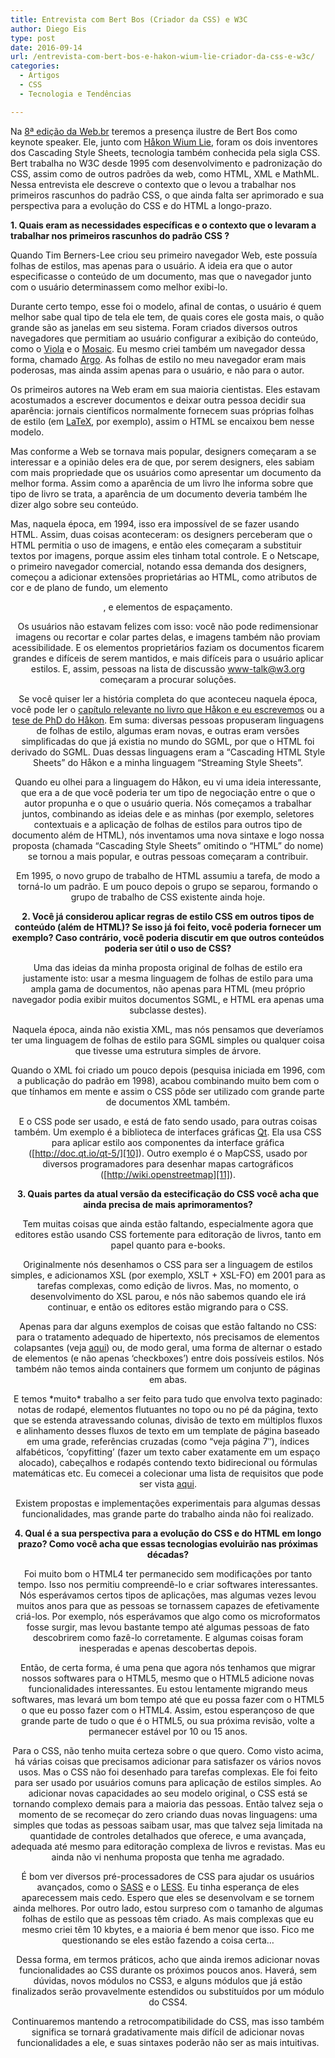 ```yaml
---
title: Entrevista com Bert Bos (Criador da CSS) e W3C
author: Diego Eis
type: post
date: 2016-09-14
url: /entrevista-com-bert-bos-e-hakon-wium-lie-criador-da-css-e-w3c/
categories:
  - Artigos
  - CSS
  - Tecnologia e Tendências

---
```

Na [8ª edição da Web.br][1] teremos a presença ilustre de Bert Bos como keynote speaker. Ele, junto com [Håkon Wium Lie][2], foram os dois inventores dos Cascading Style Sheets, tecnologia também conhecida pela sigla CSS. Bert trabalha no W3C desde 1995 com desenvolvimento e padronização do CSS, assim como de outros padrões da web, como HTML, XML e MathML. Nessa entrevista ele descreve o contexto que o levou a trabalhar nos primeiros rascunhos do padrão CSS, o que ainda falta ser aprimorado e sua perspectiva para a evolução do CSS e do HTML a longo-prazo.

**1. Quais eram as necessidades específicas e o contexto que o levaram a trabalhar nos primeiros rascunhos do padrão CSS ?**

Quando Tim Berners-Lee criou seu primeiro navegador Web, este possuía folhas de estilos, mas apenas para o usuário. A ideia era que o autor especificasse o conteúdo de um documento, mas que o navegador junto com o usuário determinassem como melhor exibi-lo.

Durante certo tempo, esse foi o modelo, afinal de contas, o usuário é quem melhor sabe qual tipo de tela ele tem, de quais cores ele gosta mais, o quão grande são as janelas em seu sistema. Foram criados diversos outros navegadores que permitiam ao usuário configurar a exibição do conteúdo, como o [Viola][3] e o [Mosaic][4]. Eu mesmo criei também um navegador dessa forma, chamado [Argo][5]. As folhas de estilo no meu navegador eram mais poderosas, mas ainda assim apenas para o usuário, e não para o autor.

Os primeiros autores na Web eram em sua maioria cientistas. Eles estavam acostumados a escrever documentos e deixar outra pessoa decidir sua aparência: jornais científicos normalmente fornecem suas próprias folhas de estilo (em [LaTeX][6], por exemplo), assim o HTML se encaixou bem nesse modelo.

Mas conforme a Web se tornava mais popular, designers começaram a se interessar e a opinião deles era de que, por serem designers, eles sabiam com mais propriedade que os usuários como apresentar um documento da melhor forma. Assim como a aparência de um livro lhe informa sobre que tipo de livro se trata, a aparência de um documento deveria também lhe dizer algo sobre seu conteúdo.

Mas, naquela época, em 1994, isso era impossível de se fazer usando HTML. Assim, duas coisas aconteceram: os designers perceberam que o HTML permitia o uso de imagens, e então eles começaram a substituir textos por imagens, porque assim eles tinham total controle. E o Netscape, o primeiro navegador comercial, notando essa demanda dos designers, começou a adicionar extensões proprietárias ao HTML, como atributos de cor e de plano de fundo, um elemento <center>, e elementos de espaçamento.

Os usuários não estavam felizes com isso: você não pode redimensionar imagens ou recortar e colar partes delas, e imagens também não proviam acessibilidade. E os elementos proprietários faziam os documentos ficarem grandes e difíceis de serem mantidos, e mais difíceis para o usuário aplicar estilos. E, assim, pessoas na lista de discussão www-talk@w3.org começaram a procurar soluções.

Se você quiser ler a história completa do que aconteceu naquela época, você pode ler o [capítulo relevante no livro que Håkon e eu escrevemos][7] ou a [tese de PhD do Håkon][8]. Em suma: diversas pessoas propuseram linguagens de folhas de estilo, algumas eram novas, e outras eram versões simplificadas do que já existia no mundo do SGML, por que o HTML foi derivado do SGML. Duas dessas linguagens eram a “Cascading HTML Style Sheets” do Håkon e a minha linguagem “Streaming Style Sheets”.

Quando eu olhei para a linguagem do Håkon, eu vi uma ideia interessante, que era a de que você poderia ter um tipo de negociação entre o que o autor propunha e o que o usuário queria. Nós começamos a trabalhar juntos, combinando as ideias dele e as minhas (por exemplo, seletores contextuais e a aplicação de folhas de estilos para outros tipo de documento além de HTML), nós inventamos uma nova sintaxe e logo nossa proposta (chamada “Cascading Style Sheets” omitindo o “HTML” do nome) se tornou a mais popular, e outras pessoas começaram a contribuir.

Em 1995, o novo grupo de trabalho de HTML assumiu a tarefa, de modo a torná-lo um padrão. E um pouco depois o grupo se separou, formando o grupo de trabalho de CSS existente ainda hoje.

**2. Você já considerou aplicar regras de estilo CSS em outros tipos de conteúdo (além de HTML)? Se isso já foi feito, você poderia fornecer um exemplo? Caso contrário, você poderia discutir em que outros conteúdos poderia ser útil o uso de CSS?**

Uma das ideias da minha proposta original de folhas de estilo era justamente isto: usar a mesma linguagem de folhas de estilo para uma ampla gama de documentos, não apenas para HTML (meu próprio navegador podia exibir muitos documentos SGML, e HTML era apenas uma subclasse destes).

Naquela época, ainda não existia XML, mas nós pensamos que deveríamos ter uma linguagem de folhas de estilo para SGML simples ou qualquer coisa que tivesse uma estrutura simples de árvore.

Quando o XML foi criado um pouco depois (pesquisa iniciada em 1996, com a publicação do padrão em 1998), acabou combinando muito bem com o que tínhamos em mente e assim o CSS pôde ser utilizado com grande parte de documentos XML também.

E o CSS pode ser usado, e está de fato sendo usado, para outras coisas também. Um exemplo é a biblioteca de interfaces gráficas [Qt][9]. Ela usa CSS para aplicar estilo aos componentes da interface gráfica ([http://doc.qt.io/qt-5/][10]). Outro exemplo é o MapCSS, usado por diversos programadores para desenhar mapas cartográficos ([http://wiki.openstreetmap][11]).

**3. Quais partes da atual versão da estecificação do CSS você acha que ainda precisa de mais aprimoramentos?**

Tem muitas coisas que ainda estão faltando, especialmente agora que editores estão usando CSS fortemente para editoração de livros, tanto em papel quanto para e-books.

Originalmente nós desenhamos o CSS para ser a linguagem de estilos simples, e adicionamos XSL (por exemplo, XSLT + XSL-FO) em 2001 para as tarefas complexas, como edição de livros. Mas, no momento, o desenvolvimento do XSL parou, e nós não sabemos quando ele irá continuar, e então os editores estão migrando para o CSS.

Apenas para dar alguns exemplos de coisas que estão faltando no CSS: para o tratamento adequado de hipertexto, nós precisamos de elementos colapsantes (veja [aqui][12]) ou, de modo geral, uma forma de alternar o estado de elementos (e não apenas ‘checkboxes’) entre dois possíveis estilos. Nós também não temos ainda containers que formem um conjunto de páginas em abas.

E temos \*muito\* trabalho a ser feito para tudo que envolva texto paginado: notas de rodapé, elementos flutuantes no topo ou no pé da página, texto que se estenda atravessando colunas, divisão de texto em múltiplos fluxos e alinhamento desses fluxos de texto em um template de página baseado em uma grade, referências cruzadas (como “veja página 7″), índices alfabéticos, ‘copyfitting’ (fazer um texto caber exatamente em um espaço alocado), cabeçalhos e rodapés contendo texto bidirecional ou fórmulas matemáticas etc. Eu comecei a colecionar uma lista de requisitos que pode ser vista [aqui][13].

Existem propostas e implementações experimentais para algumas dessas funcionalidades, mas grande parte do trabalho ainda não foi realizado.

**4. Qual é a sua perspectiva para a evolução do CSS e do HTML em longo prazo? Como você acha que essas tecnologias evoluirão nas próximas décadas?**

Foi muito bom o HTML4 ter permanecido sem modificações por tanto tempo. Isso nos permitiu compreendê-lo e criar softwares interessantes. Nós esperávamos certos tipos de aplicações, mas algumas vezes levou muitos anos para que as pessoas se tornassem capazes de efetivamente criá-los. Por exemplo, nós esperávamos que algo como os microformatos fosse surgir, mas levou bastante tempo até algumas pessoas de fato descobrirem como fazê-lo corretamente. E algumas coisas foram inesperadas e apenas descobertas depois.

Então, de certa forma, é uma pena que agora nós tenhamos que migrar nossos softwares para o HTML5, mesmo que o HTML5 adicione novas funcionalidades interessantes. Eu estou lentamente migrando meus softwares, mas levará um bom tempo até que eu possa fazer com o HTML5 o que eu posso fazer com o HTML4. Assim, estou esperançoso de que grande parte de tudo o que é o HTML5, ou sua próxima revisão, volte a permanecer estável por 10 ou 15 anos.

Para o CSS, não tenho muita certeza sobre o que quero. Como visto acima, há várias coisas que precisamos adicionar para satisfazer os vários novos usos. Mas o CSS não foi desenhado para tarefas complexas. Ele foi feito para ser usado por usuários comuns para aplicação de estilos simples. Ao adicionar novas capacidades ao seu modelo original, o CSS está se tornando complexo demais para a maioria das pessoas. Então talvez seja o momento de se recomeçar do zero criando duas novas linguagens: uma simples que todas as pessoas saibam usar, mas que talvez seja limitada na quantidade de controles detalhados que oferece, e uma avançada, adequada até mesmo para editoração complexa de livros e revistas. Mas eu ainda não vi nenhuma proposta que tenha me agradado.

É bom ver diversos pré-processadores de CSS para ajudar os usuários avançados, como o [SASS][14] e o [LESS][15]. Eu tinha esperança de eles aparecessem mais cedo. Espero que eles se desenvolvam e se tornem ainda melhores. Por outro lado, estou surpreso com o tamanho de algumas folhas de estilo que as pessoas têm criado. As mais complexas que eu mesmo criei têm 10 kbytes, e a maioria é bem menor que isso. Fico me questionando se eles estão fazendo a coisa certa…

Dessa forma, em termos práticos, acho que ainda iremos adicionar novas funcionalidades ao CSS durante os próximos poucos anos. Haverá, sem dúvidas, novos módulos no CSS3, e alguns módulos que já estão finalizados serão provavelmente estendidos ou substituídos por um módulo do CSS4.

Continuaremos mantendo a retrocompatibilidade do CSS, mas isso também significa se tornará gradativamente mais difícil de adicionar novas funcionalidades a ele, e suas sintaxes poderão não ser as mais intuitivas.

 [1]: http://conferenciaweb.w3c.br/
 [2]: https://en.wikipedia.org/wiki/Håkon_Wium_Lie
 [3]: https://en.wikipedia.org/wiki/ViolaWWW
 [4]: https://en.wikipedia.org/wiki/Mosaic_%28web_browser%29
 [5]: https://en.wikipedia.org/wiki/Argo_%28web_browser%29
 [6]: https://en.wikipedia.org/wiki/LaTeX
 [7]: http://www.w3.org/Style/LieBos2e/history/
 [8]: http://people.opera.com/howcome/2006/phd/
 [9]: http://qt-project.org/doc/qt-4.8/stylesheet.html
 [10]: http://doc.qt.io/qt-5/stylesheet.html
 [11]: http://wiki.openstreetmap.org/wiki/MapCSS
 [12]: http://en.wikipedia.org/wiki/StretchText
 [13]: http://www.w3.org/Style/2013/paged-media-tasks
 [14]: http://en.wikipedia.org/wiki/Sass_%28stylesheet_language%29
 [15]: http://en.wikipedia.org/wiki/LESS_%28stylesheet_language%29